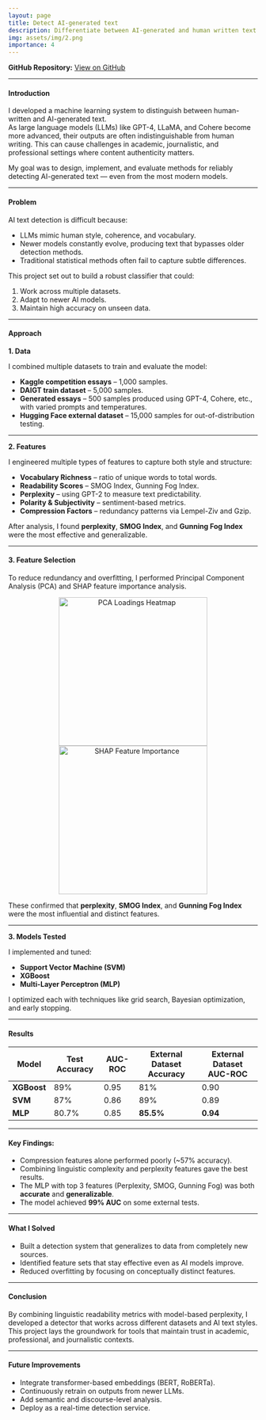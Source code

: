 ```yaml
---
layout: page
title: Detect AI-generated text
description: Differentiate between AI-generated and human written text in a document.
img: assets/img/2.png
importance: 4
---
```


**GitHub Repository:** [View on GitHub](https://github.com/itsAshna/Detect-text-generated-by-AI)

---

#### Introduction

I developed a machine learning system to distinguish between human-written and AI-generated text.  
As large language models (LLMs) like GPT-4, LLaMA, and Cohere become more advanced, their outputs are often indistinguishable from human writing. This can cause challenges in academic, journalistic, and professional settings where content authenticity matters.

My goal was to design, implement, and evaluate methods for reliably detecting AI-generated text — even from the most modern models.

---

#### Problem

AI text detection is difficult because:

- LLMs mimic human style, coherence, and vocabulary.
- Newer models constantly evolve, producing text that bypasses older detection methods.
- Traditional statistical methods often fail to capture subtle differences.

This project set out to build a robust classifier that could:

1. Work across multiple datasets.
2. Adapt to newer AI models.
3. Maintain high accuracy on unseen data.

---

#### Approach

**1. Data**

I combined multiple datasets to train and evaluate the model:

- **Kaggle competition essays** – 1,000 samples.
- **DAIGT train dataset** – 5,000 samples.
- **Generated essays** – 500 samples produced using GPT-4, Cohere, etc., with varied prompts and temperatures.
- **Hugging Face external dataset** – 15,000 samples for out-of-distribution testing.

---

**2. Features**

I engineered multiple types of features to capture both style and structure:

- **Vocabulary Richness** – ratio of unique words to total words.
- **Readability Scores** – SMOG Index, Gunning Fog Index.
- **Perplexity** – using GPT-2 to measure text predictability.
- **Polarity & Subjectivity** – sentiment-based metrics.
- **Compression Factors** – redundancy patterns via Lempel-Ziv and Gzip.

After analysis, I found **perplexity**, **SMOG Index**, and **Gunning Fog Index** were the most effective and generalizable.

---

#### 3. Feature Selection

To reduce redundancy and overfitting, I performed Principal Component Analysis (PCA) and SHAP feature importance analysis.

<p align="center">
  <img src="{{ '/assets/img/6.png' | relative_url }}" alt="PCA Loadings Heatmap" width="300">
  <img src="{{ '/assets/img/7.png' | relative_url }}" alt="SHAP Feature Importance" width="300">
</p>

These confirmed that **perplexity**, **SMOG Index**, and **Gunning Fog Index** were the most influential and distinct features.

---

**3. Models Tested**

I implemented and tuned:

- **Support Vector Machine (SVM)**
- **XGBoost**
- **Multi-Layer Perceptron (MLP)**

I optimized each with techniques like grid search, Bayesian optimization, and early stopping.

---

#### Results

| Model       | Test Accuracy | AUC-ROC | External Dataset Accuracy | External Dataset AUC-ROC |
| ----------- | ------------- | ------- | ------------------------- | ------------------------ |
| **XGBoost** | 89%           | 0.95    | 81%                       | 0.90                     |
| **SVM**     | 87%           | 0.86    | 89%                       | 0.89                     |
| **MLP**     | 80.7%         | 0.85    | **85.5%**                 | **0.94**                 |

---

#### Key Findings:

- Compression features alone performed poorly (~57% accuracy).
- Combining linguistic complexity and perplexity features gave the best results.
- The MLP with top 3 features (Perplexity, SMOG, Gunning Fog) was both **accurate** and **generalizable**.
- The model achieved **99% AUC** on some external tests.

---

#### What I Solved

- Built a detection system that generalizes to data from completely new sources.
- Identified feature sets that stay effective even as AI models improve.
- Reduced overfitting by focusing on conceptually distinct features.

---

#### Conclusion

By combining linguistic readability metrics with model-based perplexity, I developed a detector that works across different datasets and AI text styles.  
This project lays the groundwork for tools that maintain trust in academic, professional, and journalistic contexts.

---

#### Future Improvements

- Integrate transformer-based embeddings (BERT, RoBERTa).
- Continuously retrain on outputs from newer LLMs.
- Add semantic and discourse-level analysis.
- Deploy as a real-time detection service.
